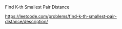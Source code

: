 Find K-th Smallest Pair Distance

https://leetcode.com/problems/find-k-th-smallest-pair-distance/description/
